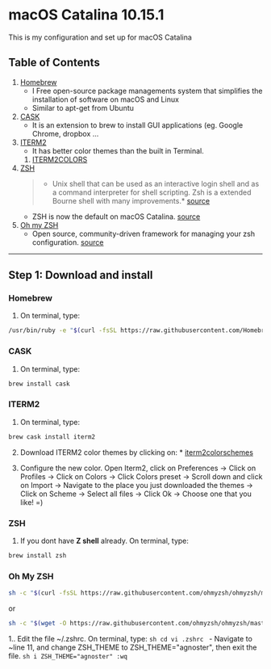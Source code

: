 # macOS Catalina 10.15.1
This is my configuration and set up for macOS Catalina

## Table of Contents

1. [Homebrew](#homebrew)
    * I Free open-source package managements system that simplifies the installation of software on macOS and Linux
    * Similar to apt-get from Ubuntu
2. [CASK](#cask)
    * It is an extension to brew to install GUI applications (eg. Google Chrome, dropbox ...
3. [ITERM2](#iterm2) 
    * It has better color themes than the built in Terminal.
    1. [ITERM2COLORS](http://iterm2colorschemes.com/)
4. [ZSH](#zsh)
    >* Unix shell that can be used as an interactive login shell and as a command interpreter for shell scripting. Zsh is a extended Bourne shell with many improvements.* [source](https://en.wikipedia.org/wiki/Z_shell)
    * ZSH is now the default on macOS Catalina. [source](https://support.apple.com/en-us/HT208050)
5. [Oh my ZSH](#oh-my-zsh)
    * Open source, community-driven framework for managing your zsh configuration. [source](https://github.com/ohmyzsh/ohmyzsh)



-----------------------------------------------------------------------------------

## Step 1: Download and install
  ### Homebrew
  1. On terminal, type:
    
  ```sh
  /usr/bin/ruby -e "$(curl -fsSL https://raw.githubusercontent.com/Homebrew/install/master/install)"
  ```

  ### CASK
  1. On terminal, type:
  ```sh
  brew install cask 
  ````
    
  ### ITERM2
  1. On terminal, type:
  ```sh
  brew cask install iterm2
  ``` 
  2. Download ITERM2 color themes by clicking on:
    * [iterm2colorschemes](https://github.com/mbadolato/iTerm2-ColorSchemes/zipball/master)

  3. Configure the new color. Open Iterm2, click on Preferences -> Click on Profiles -> Click on Colors -> Click Colors preset -> Scroll down and click on Import -> Navigate to the place you just downloaded the themes -> Click on Scheme -> Select all files -> Click Ok -> Choose one that you like! =)

  ### ZSH
  1. If you dont have **Z shell** already. On terminal, type:
  ```sh
  brew install zsh
  ``` 
   
  ### Oh My ZSH
  ```sh
  sh -c "$(curl -fsSL https://raw.githubusercontent.com/ohmyzsh/ohmyzsh/master/tools/install.sh)"
  ```
  or
  ```sh
  sh -c "$(wget -O https://raw.githubusercontent.com/ohmyzsh/ohmyzsh/master/tools/install.sh)"
 ```
  1.. Edit the file ~/.zshrc. On terminal, type:
    ```sh
    cd
    vi .zshrc
    ```
    - Navigate to ~line 11, and change ZSH_THEME to ZSH_THEME="agnoster", then exit the file.
    ```sh
    i ZSH_THEME="agnoster"
    :wq
    ```


  
    
